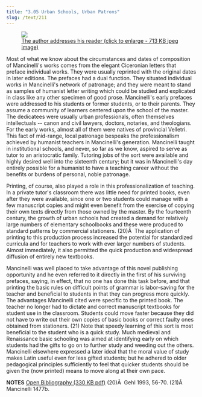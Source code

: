 ```yaml
---
title: "3.05 Urban Schools, Urban Patrons"
slug: /text/211
---
```

<p style="text-align: center;"></p>


<figure class="mkdn-figure">
    <a href="images_full/3.00_Chapter_Three/Inc.5455,-Carmen-de-floribus-ad-Veliternos,-pg.2r.jpg" class="mkdn-image-link">
    <img class="mkdn-image" src="images_full/3.00_Chapter_Three/Inc.5455,-Carmen-de-floribus-ad-Veliternos,-pg.2r.jpg" />
    <figcaption class="mkdn-figcaption">The author addresses his reader (click to enlarge - 713 KB jpeg image)</figcaption>
    </a>
</figure>

Most of what we know about the circumstances and dates of composition of Mancinelli's works comes from the elegant Ciceronian letters that preface individual works. They were usually reprinted with the original dates in later editions. The prefaces had a dual function. They situated individual works in Mancinelli's network of patronage; and they were meant to stand as samples of humanist letter writing which could be studied and explicated in class like any other specimen of good prose. Mancinelli's early prefaces were addressed to his students or former students, or to their parents. They assume a community of learners centered upon the school of the master. The dedicatees were usually urban professionals, often themselves intellectuals -- canon and civil lawyers, doctors, notaries, and theologians. For the early works, almost all of them were natives of provincial Velletri. This fact of mid-range, local patronage bespeaks the professionalism achieved by humanist teachers in Mancinelli's generation. Mancinelli taught in institutional schools, and never, so far as we know, aspired to serve as tutor to an aristocratic family. Tutoring jobs of the sort were available and highly desired well into the sixteenth century; but it was in Mancinelli's day entirely possible for a humanist to have a teaching career without the benefits or burdens of personal, noble patronage.

Printing, of course, also played a role in this professionalization of teaching. In a private tutor's classroom there was little need for printed books, even after they were available, since one or two students could manage with a few manuscript copies and might even benefit from the exercise of copying their own texts directly from those owned by the master. By the fourteenth century, the growth of urban schools had created a demand for relatively large numbers of elementary schoolbooks and these were produced to standard patterns by commercial stationers. (20)Â  The application of printing to this production process increased the potential for standardized curricula and for teachers to work with ever larger numbers of students. Almost immediately, it also permitted the quick production and widespread diffusion of entirely new textbooks.

Mancinelli was well placed to take advantage of this novel publishing opportunity and he even referred to it directly in the first of his surviving prefaces, saying, in effect, that no one has done this task before, and that printing the basic rules on difficult points of grammar is labor-saving for the teacher and beneficial to students in that they can progress more quickly. The advantages Mancinelli cited were specific to the printed book. The teacher no longer had to dictate and correct manuscript textbooks for student use in the classroom. Students could move faster because they did not have to write out their own copies of basic books or correct faulty ones obtained from stationers. (21) Note that speedy learning of this sort is most beneficial to the student who is a quick study. Much medieval and Renaissance basic schooling was aimed at identifying early on which students had the gifts to go on to further study and weeding out the others. Mancinelli elsewhere expressed a later ideal that the moral value of study makes Latin useful even for less gifted students; but he adhered to older pedagogical principles sufficiently to feel that quicker students should be given the (now printed) means to move along at their own pace.

<strong>NOTES</strong>
<a href="http://www.humanismforsale.org/bibliography.pdf" target="new">Open Bibliography (330 KB pdf)</a>
(20)Â  Gehl 1993, 56-70.
(21)Â  Mancinelli 1477b.
